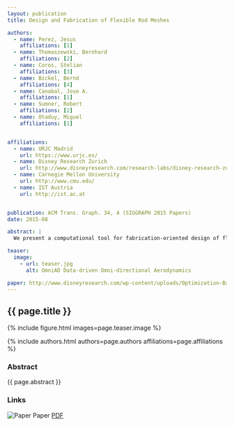 ```yaml
---
layout: publication
title: Design and Fabrication of Flexible Rod Meshes

authors:  
  - name: Perez, Jesus
    affiliations: [1]
  - name: Thomaszewski, Bernhard
    affiliations: [2]
  - name: Coros, Stelian
    affiliations: [3]
  - name: Bickel, Bernd
    affiliations: [4]
  - name: Canabal, Jose A.
    affiliations: [1]
  - name: Sumner, Robert
    affiliations: [2]
  - name: Otaduy, Miguel
    affiliations: [1]


affiliations:
  - name: URJC Madrid
    url: https://www.urjc.es/
  - name: Disney Research Zurich
    url: http://www.disneyresearch.com/research-labs/disney-research-zurich/
  - name: Carnegie Mellon University
    url: http://www.cmu.edu/
  - name: IST Austria
    url: http://ist.ac.at


publication: ACM Trans. Graph. 34, 4 (SIGGRAPH 2015 Papers)
date: 2015-08

abstract: |
  We present a computational tool for fabrication-oriented design of flexible rod meshes. Given a deformable surface and a set of deformed poses as input, our method automatically computes a printable rod mesh that, once manufactured, closely matches the input poses under the same boundary conditions. The core of our method is formed by an optimization scheme that adjusts the cross-sectional profiles of the rods and their rest centerline in order to best approximate the target deformations. This approach allows us to locally control the bending and stretching resistance of the surface with a single material, yielding high design flexibility and low fabrication cost.

teaser:
  image:
    - url: teaser.jpg
      alt: OmniAD Data-driven Omni-directional Aerodynamics

paper: http://www.disneyresearch.com/wp-content/uploads/Optimization-Based-Design-and-Fabrication-of-Flexible-Rod-Meshes-Paper.pdf
---
```


## {{ page.title }}

{% include figure.html images=page.teaser.image %}

{% include authors.html authors=page.authors affiliations=page.affiliations %}

### Abstract

{{ page.abstract }}

### Links

![Paper](paper.jpg) Paper [PDF]({{page.paper}})